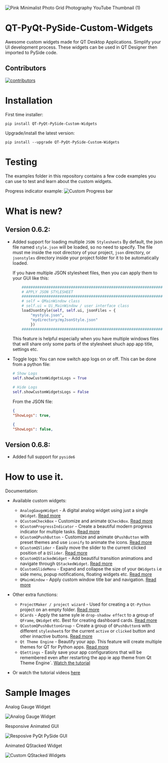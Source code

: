 ![Pink Minimalist Photo Grid Photography YouTube Thumbnail (1)](https://github.com/KhamisiKibet/QT-PyQt-PySide-Custom-Widgets/assets/82152373/a222096a-742e-42b4-ad72-15a99db6bfe2)

# QT-PyQt-PySide-Custom-Widgets
Awesome custom widgets made for QT Desktop Applications. Simplify your UI development process. These widgets can be used in QT Designer then imported to PySide code.

## Contributors

[![contributors](https://contributors-img.web.app/image?repo=KhamisiKibet/QT-PyQt-PySide-Custom-Widgets)](https://github.com/KhamisiKibet/QT-PyQt-PySide-Custom-Widgets/graphs/contributors)


# Installation 
First time installer:
```
pip install QT-PyQt-PySide-Custom-Widgets
```

Upgrade/install the latest version:
```
pip install --upgrade QT-PyQt-PySide-Custom-Widgets
```

# Testing
The examples folder in this repository contains a few code examples you can use to test and learn about the custom widgets.

Progress indicator example:
![Custom Progress bar](https://github.com/KhamisiKibet/Docs-QT-PyQt-PySide-Custom-Widgets/blob/main/images/Screenshot.png?raw=true)

# What is new?
## Version 0.6.2:
- Added support for loading multiple ``JSON Stylesheets``
    By default, the json file named ``style.json`` will be loaded, so no need to specify. The file must me inside the root directory of your project, ``json`` directory, or ``jsonstyles`` directory inside your project folder for it to be automatically loaded.
    
    If you have multiple JSON stylesheet files, then you can apply them to your GUI like this:
    ```python
        ########################################################################
        # APPLY JSON STYLESHEET
        ########################################################################
        # self = QMainWindow class
        # self.ui = Ui_MainWindow / user interface class
        loadJsonStyle(self, self.ui, jsonFiles = {
            "mystyle.json",
            "mydirectory/myJsonStyle.json"
            })
        ########################################################################
    ```
    This feature is helpful especially when you have multiple windows files that will share only some parts of the stylesheet shuch app app title, settings etc.
    
- Toggle logs:
    You can now switch app logs on or off.
    This can be done from a python file:
    ```python
    # Show Logs
    self.showCustomWidgetsLogs = True
    ```
    ```python
    # Hide Logs
    self.showCustomWidgetsLogs = False
    ```
    From the JSON file:
    ```json
    {
    "ShowLogs": true,
    ```
    ```json
    {
    "ShowLogs": false,
    ```

## Version 0.6.8:
- Added full support for `pyside6`

# How to use it.

Documentation:

- Available custom widgets:
    - `AnalogGaugeWidget` - A digital analog widget using just a single `QWidget`. [Read more](https://khamisikibet.github.io/Docs-QT-PyQt-PySide-Custom-Widgets/docs/widgets/custom-analog-gauge)
    - `QCustomCheckBox` - Customize and animate `QCheckBox`. [Read more](https://khamisikibet.github.io/Docs-QT-PyQt-PySide-Custom-Widgets/docs/widgets/custom-qcheckbox)
    - `QCustomProgressIndicator` - Create a beautiful modern progress indicator for multiple tasks. [Read more](https://khamisikibet.github.io/Docs-QT-PyQt-PySide-Custom-Widgets/docs/widgets/custom-progress-bar)
    - `QCustomQPushButton` - Customize and animate `QPushButton` with preset themes and use `iconify` to animate the icons. [Read more](https://khamisikibet.github.io/Docs-QT-PyQt-PySide-Custom-Widgets/docs/widgets/custom-qpushbutton)
    - `QCustomQSlider` - Easily move the slider to the current clicked position of a `QSlider`. [Read more](https://khamisikibet.github.io/Docs-QT-PyQt-PySide-Custom-Widgets/docs/widgets/custom-qslider)
    - `QCustomQStackedWidget` - Add beautiful transition animations and navigate through `QStackedWidget`. [Read more](https://khamisikibet.github.io/Docs-QT-PyQt-PySide-Custom-Widgets/docs/widgets/custom-qstacked-widgets)
    - `QCustomSlideMenu` - Expand and collapse the size of your `QWidgets` i.e side menu, popup notifications, floating widgets etc. [Read more](https://khamisikibet.github.io/Docs-QT-PyQt-PySide-Custom-Widgets/docs/widgets/custom-slide-menu-widgets)
    - `QMainWindow` - Apply custom window title bar and navigation. [Read more](https://khamisikibet.github.io/Docs-QT-PyQt-PySide-Custom-Widgets/docs/widgets/custom-qmainwindow)

- Other extra functions:
    - `ProjectMaker / project wizard` - Used for creating a `Qt-Python` project on an empty folder. [Read more](https://khamisikibet.github.io/Docs-QT-PyQt-PySide-Custom-Widgets/docs/other-functions/project-maker)
    - `QCards` - Apply the same syle ie `drop-shadow effect` to a group of `QFrame`, `QWidget` etc. Best for creating dashboard cards. [Read more](https://khamisikibet.github.io/Docs-QT-PyQt-PySide-Custom-Widgets/docs/other-functions/qt-cards)
    - `QCustomQPushButtonGroup` - Create a group of `QPushButton`s with different `stylesheet`s for the current `active` or `clicked` button and other innactive buttons. [Read more](https://khamisikibet.github.io/Docs-QT-PyQt-PySide-Custom-Widgets/docs/other-functions/qpushbutton-group)
    - `Qt Theme Engine` - Beautify your app. This feature will create multiple themes for QT for Python apps. [Read more](https://khamisikibet.github.io/Docs-QT-PyQt-PySide-Custom-Widgets/docs/other-functions/qt-theme-engine)
    - `QSettings` - Easily save your app configurations that will be remembered even after restarting the app ie app theme from Qt Theme Engine`. [Watch the tutorial](https://youtu.be/mkBwInKhBsA)

- Or watch the tutorial videos [here](https://www.youtube.com/watch?v=21Qt9p_F7Ts&list=PLJ8t3BKaQLhPKj9Mx08WAwvz7TGskefbK)

# Sample Images
Analog Gauge Widget

![Analog Gauge Widget](https://github.com/KhamisiKibet/Docs-QT-PyQt-PySide-Custom-Widgets/blob/main/images/analog_qt_widget.png?raw=true)

Responsive Animated GUI

![Resposive PyQt PySide GUI](https://github.com/KhamisiKibet/Docs-QT-PyQt-PySide-Custom-Widgets/blob/main/images/responsive-qt-gui-python-intarface.png?raw=true)

Animated QStacked Widget

![Custom QStacked Widgets](https://github.com/KhamisiKibet/Docs-QT-PyQt-PySide-Custom-Widgets/blob/main/images/qstacked.png?raw=true)
